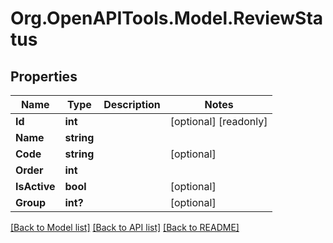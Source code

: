 
# Org.OpenAPITools.Model.ReviewStatus

## Properties

Name | Type | Description | Notes
------------ | ------------- | ------------- | -------------
**Id** | **int** |  | [optional] [readonly] 
**Name** | **string** |  | 
**Code** | **string** |  | [optional] 
**Order** | **int** |  | 
**IsActive** | **bool** |  | [optional] 
**Group** | **int?** |  | [optional] 

[[Back to Model list]](../README.md#documentation-for-models)
[[Back to API list]](../README.md#documentation-for-api-endpoints)
[[Back to README]](../README.md)


